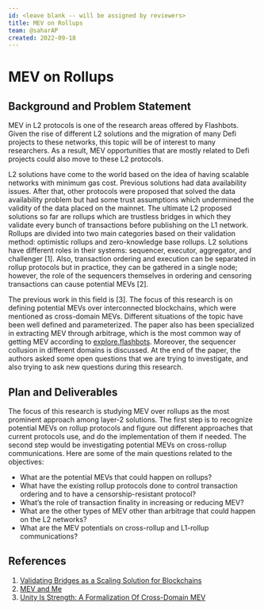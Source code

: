 ```yaml
---
id: <leave blank -- will be assigned by reviewers>
title: MEV on Rollups
team: @saharAP 
created: 2022-09-18
---
```


# MEV on Rollups
## Background and Problem Statement

MEV in L2 protocols is one of the research areas offered by Flashbots. Given the rise of different L2 solutions and the migration of many Defi projects to these networks, this topic will be of interest to many researchers. As a result, MEV opportunities that are mostly related to Defi projects could also move to these L2 protocols.

L2 solutions have come to the world based on the idea of having scalable networks with minimum gas cost. Previous solutions had data availability issues. After that, other protocols were proposed that solved the data availability problem but had some trust assumptions which undermined the validity of the data placed on the mainnet. The ultimate L2 proposed solutions so far are rollups which are trustless bridges in which they validate every bunch of transactions before publishing on the L1 network. Rollups are divided into two main categories based on their validation method: optimistic rollups and zero-knowledge base rollups. L2 solutions have different roles in their systems: sequencer, executor, aggregator, and challenger [1]. Also, transaction ordering and execution can be separated in rollup protocols but in practice, they can be gathered in a single node; however, the role of the sequencers themselves in ordering and censoring transactions can cause potential MEVs [2].

The previous work in this field is [3]. The focus of this research is on defining potential MEVs over interconnected blockchains, which were mentioned as cross-domain MEVs. Different situations of the topic have been well defined and parameterized. The paper also has been specialized in extracting MEV through arbitrage, which is the most common way of getting MEV according to [explore.flashbots](https://explore.flashbots.net/). Moreover, the sequencer collusion in different domains is discussed. At the end of the paper, the authors asked some open questions that we are trying to investigate, and also trying to ask new questions during this research.

## Plan and Deliverables

The focus of this research is studying MEV over rollups as the most prominent approach among layer-2 solutions. The first step is to recognize potential MEVs on rollup protocols and figure out different approaches that current protocols use, and do the implementation of them if needed. The second step would be investigating potential MEVs on cross-rollup communications. Here are some of the main questions related to the objectives:

-	What are the potential MEVs that could happen on rollups?
-	What have the existing rollup protocols done to control transaction ordering and to have a censorship-resistant protocol?
-	What’s the role of transaction finality in increasing or reducing MEV?
-	What are the other types of MEV other than arbitrage that could happen on the L2 networks?
-	What are the MEV potentials on cross-rollup and L1-rollup communications?

## References

1. [Validating Bridges as a Scaling Solution for Blockchains](https://eprint.iacr.org/2021/1589.pdf)
2. [MEV and Me](https://research.paradigm.xyz/MEV)
3. [Unity Is Strength: A Formalization Of Cross-Domain MEV](https://arxiv.org/abs/2112.01472)
